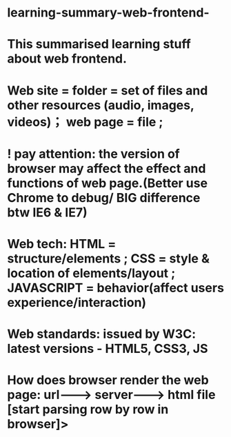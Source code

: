 # learning-summary-web-frontend-
# This summarised learning stuff about web frontend.
# Web site = folder = set of files and other resources (audio, images, videos)； web page = file ;
# ! pay attention: the version of browser may affect the effect and functions of web page.(Better use Chrome to debug/ BIG difference btw IE6 & IE7)
# Web tech: HTML = structure/elements ; CSS = style & location of elements/layout ; JAVASCRIPT = behavior(affect users experience/interaction)
# Web standards: issued by W3C: latest versions - HTML5, CSS3, JS
# How does browser render the web page: url---> server---> html file [start parsing row by row in browser]> <style>---> server--->css file
#                                                          start by <html>                                  <pic>---> server--->pic file
#                                                          finish by </html>
 
